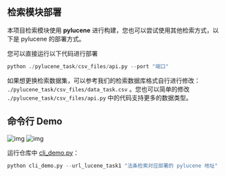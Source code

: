 ## 检索模块部署

本项目检索模块使用 **pylucene** 进行构建，您也可以尝试使用其他检索方式，以下是 pylucene 的部署方式。

您可以直接运行以下代码进行部署

```python
python ./pylucene_task/csv_files/api.py --port "端口"
```

如果想更换检索数据集，可以参考我们的检索数据库格式自行进行修改： `./pylucene_task/csv_files/data_task.csv`
。您也可以简单的修改 `./pylucene_task/csv_files/api.py` 中的代码支持更多的数据类型。

## 命令行 Demo

![img](https://github.com/irlab-sdu/fuzi.mingcha/tree/main/images/cli_demo_case1.png)
![img](https://github.com/irlab-sdu/fuzi.mingcha/tree/main/images/cli_demo_case2.png)

运行仓库中 [cli_demo.py](cli_demo.py)：

```python
python cli_demo.py --url_lucene_task1 "法条检索对应部署的 pylucene 地址"  --url_lucene_task2 "类案检索对应部署的 pylucene 地址"
```